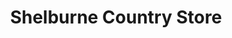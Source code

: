 ---
title: "Shelburne Country Store"
url: /shelburne/shelburne-country-store/
shop: Lebensmittel
---